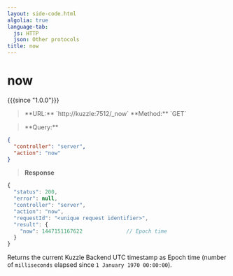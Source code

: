 ```yaml
---
layout: side-code.html
algolia: true
language-tab:
  js: HTTP
  json: Other protocols
title: now
---
```


# now

{{{since "1.0.0"}}}


<blockquote class="js">
<p>
**URL:** `http://kuzzle:7512/_now`  
**Method:** `GET`
</p>
</blockquote>

<blockquote class="json">
<p>
**Query:**
</p>
</blockquote>

```json
{
  "controller": "server",
  "action": "now"
}
```

>**Response**

```javascript
{
  "status": 200,                     
  "error": null,                     
  "controller": "server",
  "action": "now",
  "requestId": "<unique request identifier>",
  "result": {
    "now": 1447151167622              // Epoch time
  }
}
```

Returns the current Kuzzle Backend UTC timestamp as Epoch time (number of `milliseconds` elapsed since `1 January 1970 00:00:00`).
